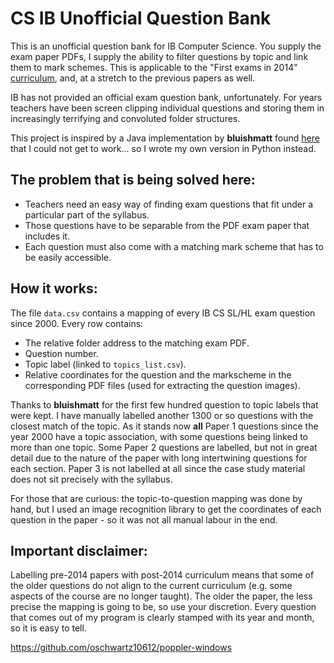 # CS IB Unofficial Question Bank
This is an unofficial question bank for IB Computer Science. 
You supply the exam paper PDFs, I supply the ability to filter questions by topic and link them to mark schemes. This is applicable to the "First exams in 2014" [curriculum](http://ib.compscihub.net/wp-content/uploads/2015/04/IBCompSciGuide.pdf), and, at a stretch to the previous papers as well.

IB has not provided an official exam question bank, unfortunately. For years teachers have been screen clipping individual questions and storing them in increasingly terrifying and convoluted folder structures.

This project is inspired by a Java implementation by **bluishmatt** found [here](https://github.com/bluishmatt/PastPaperPro) that I could not get to work... so I wrote my own version in Python instead. 
## The problem that is being solved here:
- Teachers need an easy way of finding exam questions that fit under a particular part of the syllabus.
- Those questions have to be separable from the PDF exam paper that includes it.
- Each question must also come with a matching mark scheme that has to be easily accessible.

## How it works:
The file `data.csv` contains a mapping of every IB CS SL/HL exam question since 2000. Every row contains:
- The relative folder address to the matching exam PDF.
- Question number.
- Topic label (linked to `topics_list.csv`).
- Relative coordinates for the question and the markscheme in the corresponding PDF files (used for extracting the question images).

Thanks to **bluishmatt** for the first few hundred question to topic labels that were kept. I have manually labelled another 1300 or so questions with the closest match of the topic. As it stands now **all** Paper 1 questions since the year 2000 have a topic association, with some questions being linked to more than one topic. Some Paper 2 questions are labelled, but not in great detail due to the nature of the paper with long intertwining questions for each section. 
Paper 3 is not labelled at all since the case study material does not sit precisely with the syllabus.

For those that are curious: the topic-to-question mapping was done by hand, but I used an image recognition library to get the coordinates of each question in the paper - so it was not all manual labour in the end.

## Important disclaimer: 
Labelling pre-2014 papers with post-2014 curriculum means that some of the older questions do not align to the current curriculum (e.g. some aspects of the course are no longer taught). The older the paper, the less precise the mapping is going to be, so use your discretion. 
Every question that comes out of my program is clearly stamped with its year and month, so it is easy to tell.


https://github.com/oschwartz10612/poppler-windows

